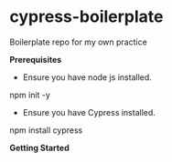 # cypress-boilerplate
Boilerplate repo for my own practice

**Prerequisites**

- Ensure you have node js installed.

npm init -y

- Ensure you have Cypress installed.

npm install cypress

**Getting Started**